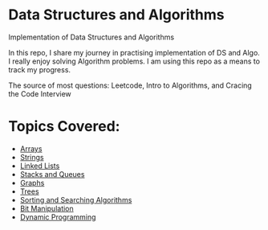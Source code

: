 # Data Structures and Algorithms
 Implementation of Data Structures and Algorithms

In this repo, I share my journey in practising implementation of DS and Algo. I really enjoy solving Algorithm problems. I am using this repo as a means to 
track my progress.

The source of most questions: Leetcode, Intro to Algorithms, and Cracing the Code Interview

# Topics Covered:
- [Arrays](https://github.com/NKoech123/DataStructures_and_Algorithms/tree/main/DataStructures/Arrays#readme)
- [Strings](https://github.com/NKoech123/DataStructures_and_Algorithms/tree/main/DataStructures/String#readme)
- [Linked Lists](https://github.com/NKoech123/DataStructures_and_Algorithms/tree/main/DataStructures/Linkedlist#readme)
- [Stacks and Queues](https://github.com/NKoech123/DataStructures_and_Algorithms/tree/main/DataStructures/Stacks%20and%20Queues#readme)
- [Graphs](https://github.com/NKoech123/DataStructures_and_Algorithms/tree/main/Algorithms/Graphs#readme)
- [Trees](https://github.com/NKoech123/DataStructures_and_Algorithms/tree/main/Algorithms/Trees#readme)
- [Sorting and Searching Algorithms](https://github.com/NKoech123/DataStructures_and_Algorithms/tree/main/Algorithms/Sorting%20and%20Searching#readme)
- [Bit Manipulation](https://github.com/NKoech123/DataStructures_and_Algorithms/tree/main/DataStructures/zMisc/Bit%20Manipulation#readme)
- [Dynamic Programming](https://github.com/NKoech123/DataStructures_and_Algorithms/tree/main/Algorithms/Dynamic%20Programming#readme)
 
 


